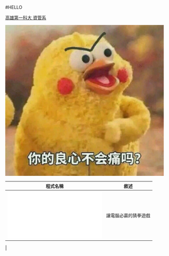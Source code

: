 #HELLO

[高雄第一科大 資管系](http://www.mis.nkfust.edu.tw)


![](DV0utBF.jpg)




|	程式名稱	|		敘述		|	
|---------------|-------------------|
|![work87one](/JAVA/work87one.java)|讓電腦必贏的猜拳遊戲|
|